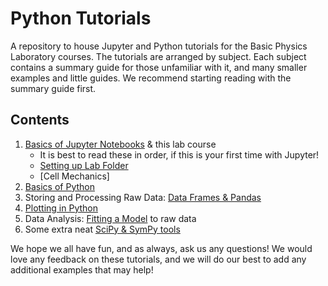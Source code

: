 # Python Tutorials
A repository to house Jupyter and Python tutorials for the Basic Physics Laboratory courses.
The tutorials are arranged by subject. Each subject contains a summary guide for those unfamiliar with it, and many smaller examples 
and little guides. We recommend starting reading with the summary guide first.

## Contents

1. [Basics of Jupyter Notebooks](1%20Jupyter%20Notebook%20Basics) & this lab course
    * It is best to read these in order, if this is your first time with Jupyter!
    * [Setting up Lab Folder](1%20Jupyter%20Notebook%20Basics/1%20Setting%20Up%20Lab%20Folder.ipynb)
    * [Cell Mechanics]
2. [Basics of Python](2%20Python%20Basics)
3. Storing and Processing Raw Data: [Data Frames & Pandas](3%20Data%20Frames%20%26%20Pandas)
4. [Plotting in Python](4%20Plotting)
5. Data Analysis: [Fitting a Model](5%20Curve%20Fitting) to raw data
6. Some extra neat [SciPy & SymPy tools](6%20SciPy%20%26%20SymPy%20Tools)

We hope we all have fun, and as always, ask us any questions! 
We would love any feedback on these tutorials, and we will do our best to add any additional examples that may help!
